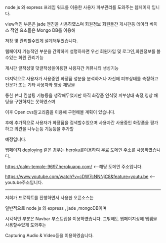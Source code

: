 node js 와 express 프레임 워크를 이용한 사용자 피부관리를 도와주는 웹페이지 입니다.

view적인 부분은 jade 엔진을 사용하였스며 회원정보 회원들간 게시판등 데이터 베이스 적인 요소들은 Mongo DB를 이용해 

저장 및 관리할수있게 설계해두었습니다.

웹페이지 기능적인 부분을 간략하게 설명하자면 우선 회원가입 및 로그인,회원정보를 볼수있는  회원 관리기능

게시판 글작성및 댓글작성을이용한 사용자간 커뮤니티 생성기능 

마지막으로 사용자가 사용중인 화장품 성분을 분석하거나 자신에 피부상태를 측정하고 전문가 또는 기타 사용자와 영상 채팅을 

통한 뷰티 컨설팅 기능등을 생각해두었지만 아직 화장품 인식및 피부상태 측정,영상 채팅을 구현하지는 못하였스며

이후 Open cvs알고리즘을 이용해 구현해볼 계획이 있습니다.

후에 추가적으로 사용자가 화장품을 검색할수있으며 사용자간 사용중인 화장품을 평가하고 의견을 나누는등 기능등을 추가할 

예정입니다.

웹페이지 deploying 같은 경우는 heroku를이용하여 무료 도메인 주소를 사용하였습니다.

https://calm-temple-9697.herokuapp.com/   <--해당 도메인 주소입니다.

https://www.youtube.com/watch?v=cDW7cNNNjC8&feature=youtu.be  <--youtube주소입니다.

--------------------------------------------------------------------------------------------------------------------------

저희가 프로젝트를 진행하면서 사용한 오픈소스는 

일반적으로 node js 와 express , jade ,mongoDB이며 

시각적인 부분은 Navbar 부스트랩을 이용하였습니다. 그밖에도 웹페이지상에 웹캠을 사용할수있게 도와주는

Capturing Audio & Video등을 이용하였습니다.
